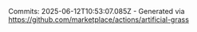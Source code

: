 Commits: 2025-06-12T10:53:07.085Z - Generated via https://github.com/marketplace/actions/artificial-grass
<br>
